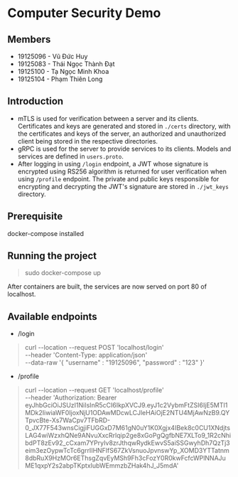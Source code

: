 # Computer Security Demo 

## Members
- 19125096 - Vũ Đức Huy
- 19125083 - Thái Ngọc Thành Đạt
- 19125100 - Tạ Ngọc Minh Khoa
- 19125104 - Phạm Thiên Long

## Introduction
- mTLS is used for verification between a server and its clients. Certificates and keys are generated and stored in ```./certs``` directory, with the certificates and keys of the server, an authorized and unauthorized client being stored in the respective directories.
- gRPC is used for the server to provide services to its clients. Models and services are defined in ```users.proto```.
- After logging in using ```/login``` endpoint, a JWT whose signature is encrypted using RS256 algorithm is returned for user verification when using ```/profile``` endpoint. The private and public keys responsible for encrypting and decrypting the JWT's signature are stored in ```./jwt_keys``` directory.
## Prerequisite
docker-compose installed

## Running the project
> sudo docker-compose up

After containers are built, the services are now served on port 80 of localhost.

## Available endpoints
- /login
> curl --location --request POST 'localhost/login' \
--header 'Content-Type: application/json' \
--data-raw '{
    "username" : "19125096",
    "password" : "123"
}'
- /profile
> curl --location --request GET 'localhost/profile' \
--header 'Authorization: Bearer eyJhbGciOiJSUzI1NiIsInR5cCI6IkpXVCJ9.eyJ1c2VybmFtZSI6IjE5MTI1MDk2IiwiaWF0IjoxNjU1ODAwMDcwLCJleHAiOjE2NTU4MjAwNzB9.QYTpvcBte-Xs7WaCpv7TFbRD-0_JX77F543wnsCigjiFUGGxD7M61gN0uY1K0Xgjx4IBek8c0CU1XNdjtsLAG4wiWzxhQNe9ANvuXxcRrlqip2ge8xGoPgQgfbNE7XLTo9_1R2cNhibdPT8zEv92_cCxam7YPryIv8zrJthqwRydkEwvS5aiSSGwyhDh7QzTj3eim3ezOypwTcTc6grrIIHNFlfS67ZkVsnuoJpvnswYp_XOMD3YTTatnm8dbRuX9HzMOr6EThsgZqvEyMSh9Fh3cFozY0R0kwFcfcWPlNNAJuME1qxpY2s2abpTKptxIubWEmmzbZHak4hJ_J5mdA'
